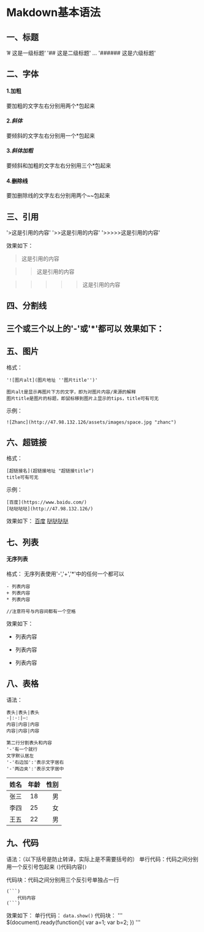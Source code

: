 # Makdown基本语法

## 一、标题
’# 这是一级标题‘
'## 这是二级标题'
...
'###### 这是六级标题'

## 二、字体
#### 1.**加粗**
要加粗的文字左右分别用两个*包起来
#### 2.*斜体*
要倾斜的文字左右分别用一个*包起来
#### 3.***斜体加粗***
要倾斜和加粗的文字左右分别用三个*包起来
#### 4.~~删除线~~
要加删除线的文字左右分别用两个~~包起来

## 三、引用
'>这是引用的内容'
'>>这是引用的内容'
'>>>>>这是引用的内容'

效果如下：
>这是引用的内容

>>这是引用的内容

>>>>>这是引用的内容


## 四、分割线
三个或三个以上的'-'或'*'都可以
效果如下：
---

## 五、图片
格式：
```
'![图片alt](图片地址 ''图片title'')'

图片alt是显示再图片下方的文字，即为对图片内容/来源的解释
图片title是图片的标题，即鼠标移到图片上显示的tips，title可有可无
```

示例：

`![Zhanc](http://47.98.132.126/assets/images/space.jpg "zhanc")`


## 六、超链接
格式：
```
[超链接名](超链接地址 "超链接title")
title可有可无
```
示例：
```
[百度](https://www.baidu.com/)
[哒哒哒哒](http://47.98.132.126/)
```
效果如下：
[百度](https://www.baidu.com/)
[哒哒哒哒](http://47.98.132.126/)


## 七、列表
#### 无序列表
格式：
无序列表使用'-','+','*'中的任何一个都可以
```
- 列表内容
+ 列表内容
* 列表内容

//注意符号与内容间都有一个空格

```
效果如下：
- 列表内容
+ 列表内容
* 列表内容


## 八、表格
语法：
```
表头|表头|表头
-|:-:|—:
内容|内容|内容
内容|内容|内容

第二行分割表头和内容
'-'有一个就行
文字默认居左
'-'右边加':'表示文字居右
'-'两边夹':'表示文字居中
```

姓名|年龄|性别
-|:-:|-:
张三|18|男
李四|25|女
王五|22|男


## 九、代码
语法：（以下括号是防止转译，实际上是不需要括号的）
单行代码：代码之间分别用一个反引号包起来
`(`)代码内容(`)`

代码块：代码之间分别用三个反引号单独占一行
```
(```)
	代码内容
(```)
```

效果如下：
单行代码：
`data.show()`
代码块：
'''
$(document).ready(function(){
	var a=1;
	var b=2;
})
'''

